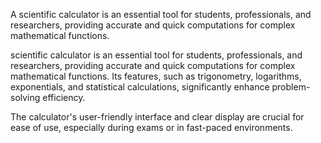 A scientific calculator is an essential tool for students, professionals, and researchers, providing accurate and quick computations for complex mathematical functions.

 scientific calculator is an essential tool for students, professionals, and researchers, providing accurate and quick computations for complex mathematical functions.
Its features, such as trigonometry, logarithms, exponentials, and statistical calculations, significantly enhance problem-solving efficiency.

The calculator's user-friendly interface and clear display are crucial for ease of use, especially during exams or in fast-paced environments.
